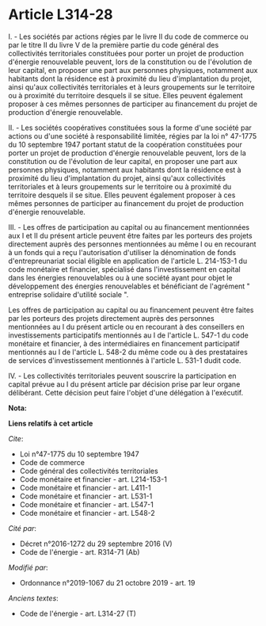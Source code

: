 # Article L314-28

I. - Les sociétés par actions régies par le livre II du code de commerce ou par le titre II du livre V de la première partie
du code général des collectivités territoriales constituées pour porter un projet de production d'énergie renouvelable
peuvent, lors de la constitution ou de l'évolution de leur capital, en proposer une part aux personnes physiques, notamment
aux habitants dont la résidence est à proximité du lieu d'implantation du projet, ainsi qu'aux collectivités territoriales et
à leurs groupements sur le territoire ou à proximité du territoire desquels il se situe. Elles peuvent également proposer à
ces mêmes personnes de participer au financement du projet de production d'énergie renouvelable.

II. - Les sociétés coopératives constituées sous la forme d'une société par actions ou d'une société à responsabilité
limitée, régies par la loi n° 47-1775 du 10 septembre 1947 portant statut de la coopération constituées pour porter un projet
de production d'énergie renouvelable peuvent, lors de la constitution ou de l'évolution de leur capital, en proposer une part
aux personnes physiques, notamment aux habitants dont la résidence est à proximité du lieu d'implantation du projet, ainsi
qu'aux collectivités territoriales et à leurs groupements sur le territoire ou à proximité du territoire desquels il se
situe. Elles peuvent également proposer à ces mêmes personnes de participer au financement du projet de production d'énergie
renouvelable.

III. - Les offres de participation au capital ou au financement mentionnées aux I et II du présent article peuvent être
faites par les porteurs des projets directement auprès des personnes mentionnées au même I ou en recourant à un fonds qui a
reçu l'autorisation d'utiliser la dénomination de fonds d'entrepreunariat social éligible en application de l'article L.
214-153-1 du code monétaire et financier, spécialisé dans l'investissement en capital dans les énergies renouvelables ou à
une société ayant pour objet le développement des énergies renouvelables et bénéficiant de l'agrément " entreprise solidaire
d'utilité sociale ".

Les offres de participation au capital ou au financement peuvent être faites par les porteurs des projets directement auprès
des personnes mentionnées au I du présent article ou en recourant à des conseillers en investissements participatifs
mentionnés au I de l'article L. 547-1 du code monétaire et financier, à des intermédiaires en financement participatif
mentionnés au I de l'article L. 548-2 du même code ou à des prestataires de services d'investissement mentionnés à l'article
L. 531-1 dudit code.

IV. - Les collectivités territoriales peuvent souscrire la participation en capital prévue au I du présent article par
décision prise par leur organe délibérant. Cette décision peut faire l'objet d'une délégation à l'exécutif.

**Nota:**



**Liens relatifs à cet article**

_Cite_:

  - Loi n°47-1775 du 10 septembre 1947
  - Code de commerce
  - Code général des collectivités territoriales
  - Code monétaire et financier - art. L214-153-1
  - Code monétaire et financier - art. L411-1
  - Code monétaire et financier - art. L531-1
  - Code monétaire et financier - art. L547-1
  - Code monétaire et financier - art. L548-2

_Cité par_:

  - Décret n°2016-1272 du 29 septembre 2016 (V)
  - Code de l'énergie - art. R314-71 (Ab)

_Modifié par_:

  - Ordonnance n°2019-1067 du 21 octobre 2019 - art. 19

_Anciens textes_:

  - Code de l'énergie - art. L314-27 (T)
